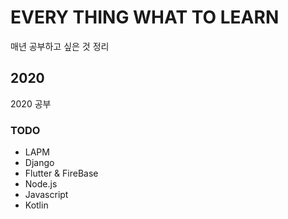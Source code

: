 # EVERY THING WHAT TO LEARN

매년 공부하고 싶은 것 정리

## 2020 
2020 공부

### TODO
- LAPM
- Django
- Flutter & FireBase
- Node.js
- Javascript
- Kotlin